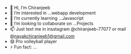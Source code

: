 - 👋 Hi, I’m Chiranjeeb
- 👀 I’m interested in ...webapp development
- 🌱 I’m currently learning ...Javascript
- 💞️ I’m looking to collaborate on ...Projects
- 📫 Just text me in insstagram @chiranjeeb-77077 or mail @nayakchiranjeeb1@gmail.com
- 😄 Pro volleyball player
- ⚡ Fun fact: ...

<!---
CANYhere/CANYhere is a ✨ special ✨ repository because its `README.md` (this file) appears on your GitHub profile.
You can click the Preview link to take a look at your changes.
--->
